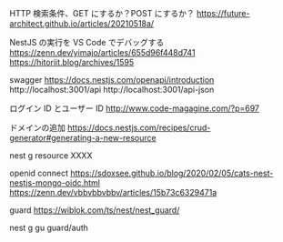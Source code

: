 HTTP 検索条件、GET にするか？POST にするか？
https://future-architect.github.io/articles/20210518a/

NestJS の実行を VS Code でデバッグする
https://zenn.dev/yimajo/articles/655d96f448d741
https://hitoriit.blog/archives/1595

swagger
https://docs.nestjs.com/openapi/introduction
http://localhost:3001/api
http://localhost:3001/api-json

ログイン ID とユーザー ID
http://www.code-magagine.com/?p=697

ドメインの追加
https://docs.nestjs.com/recipes/crud-generator#generating-a-new-resource

nest g resource XXXX

openid connect
https://sdoxsee.github.io/blog/2020/02/05/cats-nest-nestjs-mongo-oidc.html
https://zenn.dev/vbbvbbvbbv/articles/15b73c6329471a

guard
https://wiblok.com/ts/nest/nest_guard/

nest g gu guard/auth
